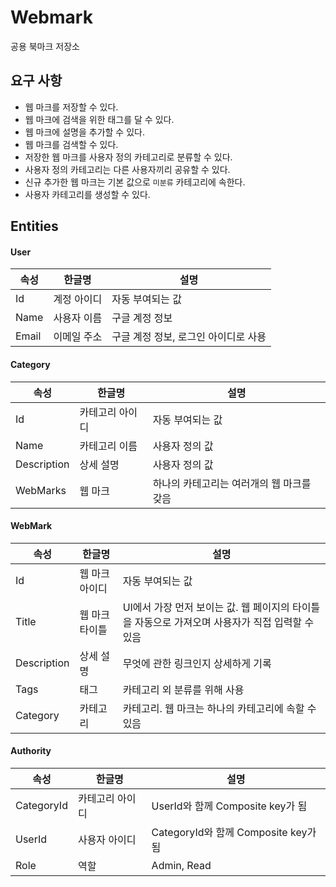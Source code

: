 # Webmark
공용 북마크 저장소

## 요구 사항
* 웹 마크를 저장할 수 있다.
* 웹 마크에 검색을 위한 태그를 달 수 있다.
* 웹 마크에 설명을 추가할 수 있다.
* 웹 마크를 검색할 수 있다.
* 저장한 웹 마크를 사용자 정의 카테고리로 분류할 수 있다.
* 사용자 정의 카테고리는 다른 사용자끼리 공유할 수 있다.
* 신규 추가한 웹 마크는 기본 값으로 `미분류` 카테고리에 속한다.
* 사용자 카테고리를 생성할 수 있다.


## Entities
#### User
| 속성      | 한글명           | 설명                          |
|----------|----------------|------------------------------|
| Id       | 계정 아이디       | 자동 부여되는 값                 |
| Name     | 사용자 이름       | 구글 계정 정보                  |
| Email    | 이메일 주소       | 구글 계정 정보, 로그인 아이디로 사용 |

#### Category
| 속성      | 한글명           | 설명                             |
|----------|----------------|---------------------------------|
| Id       | 카테고리 아이디    | 자동 부여되는 값                    |
| Name     | 카테고리 이름      | 사용자 정의 값                     |
| Description | 상세 설명      | 사용자 정의 값                     |
| WebMarks    | 웹 마크       | 하나의 카테고리는 여러개의 웹 마크를 갖음 |

#### WebMark
| 속성         | 한글명           | 설명                          |
|-------------|----------------|------------------------------|
| Id          | 웹 마크 아이디    | 자동 부여되는 값                |
| Title       | 웹 마크 타이틀    | UI에서 가장 먼저 보이는 값. 웹 페이지의 타이틀을 자동으로 가져오며 사용자가 직접 입력할 수 있음 |
| Description | 상세 설명        | 무엇에 관한 링크인지 상세하게 기록 |
| Tags        | 태그            | 카테고리 외 분류를 위해 사용 |
| Category    | 카테고리         | 카테고리. 웹 마크는 하나의 카테고리에 속할 수 있음 |


#### Authority
| 속성         | 한글명           | 설명                           |
|-------------|----------------|-------------------------------|
| CategoryId  | 카테고리 아이디    | UserId와 함께 Composite key가 됨 |
| UserId      | 사용자 아이디      | CategoryId와 함께 Composite key가 됨 |
| Role        | 역할             | Admin, Read                   |
